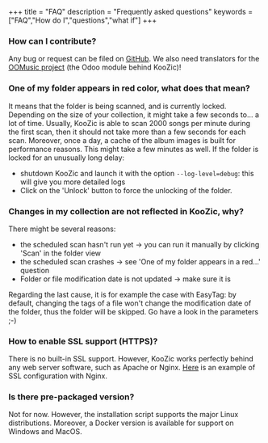 +++
title = "FAQ"
description = "Frequently asked questions"
keywords = ["FAQ","How do I","questions","what if"]
+++

### How can I contribute?

Any bug or request can be filed on [GitHub](https://github.com/DocMarty84/oomusic). We also need
translators for the [OOMusic project](https://poeditor.com/join/project/RMl91o65Bs) (the Odoo module
behind KooZic)!

### One of my folder appears in red color, what does that mean?

It means that the folder is being scanned, and is currently locked. Depending on the size of your
collection, it might take a few seconds to... a lot of time. Usually, KooZic is able to scan 2000
songs per minute during the first scan, then it should not take more than a few seconds for each
scan. Moreover, once a day, a cache of the album images is built for performance reasons. This might
take a few minutes as well. If the folder is locked for an unusually long delay:

-   shutdown KooZic and launch it with the option `--log-level=debug`: this will give you more
    detailed logs
-   Click on the 'Unlock' button to force the unlocking of the folder.

### Changes in my collection are not reflected in KooZic, why?

There might be several reasons:

-   the scheduled scan hasn't run yet -> you can run it manually by clicking 'Scan' in the folder
    view
-   the scheduled scan crashes -> see 'One of my folder appears in a red...' question
-   Folder or file modification date is not updated -> make sure it is

Regarding the last cause, it is for example the case with EasyTag: by default, changing the tags of
a file won't change the modification date of the folder, thus the folder will be skipped. Go have a
look in the parameters ;-)

### How to enable SSL support (HTTPS)?

There is no built-in SSL support. However, KooZic works perfectly behind any web server software,
such as Apache or Nginx. [Here](https://github.com/DocMarty84/koozic/tree/v2/extra/nginx) is an
example of SSL configuration with Nginx.

### Is there pre-packaged version?

Not for now. However, the installation script supports the major Linux distributions. Moreover, a
Docker version is available for support on Windows and MacOS.
